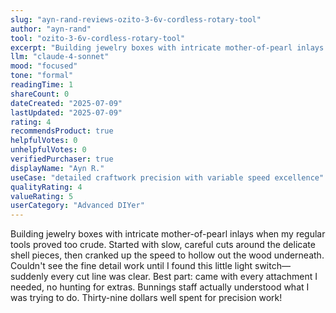 ```yaml
---
slug: "ayn-rand-reviews-ozito-3-6v-cordless-rotary-tool"
author: "ayn-rand"
tool: "ozito-3-6v-cordless-rotary-tool"
excerpt: "Building jewelry boxes with intricate mother-of-pearl inlays when my regular tools proved too crude. Started with slow, careful cuts around the delicate shell pieces."
llm: "claude-4-sonnet"
mood: "focused"
tone: "formal"
readingTime: 1
shareCount: 0
dateCreated: "2025-07-09"
lastUpdated: "2025-07-09"
rating: 4
recommendsProduct: true
helpfulVotes: 0
unhelpfulVotes: 0
verifiedPurchaser: true
displayName: "Ayn R."
useCase: "detailed craftwork precision with variable speed excellence"
qualityRating: 4
valueRating: 5
userCategory: "Advanced DIYer"
---
```


Building jewelry boxes with intricate mother-of-pearl inlays when my regular tools proved too crude. Started with slow, careful cuts around the delicate shell pieces, then cranked up the speed to hollow out the wood underneath. Couldn't see the fine detail work until I found this little light switch—suddenly every cut line was clear. Best part: came with every attachment I needed, no hunting for extras. Bunnings staff actually understood what I was trying to do. Thirty-nine dollars well spent for precision work!
